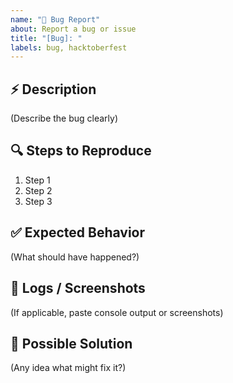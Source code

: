 ```yaml
---
name: "🐛 Bug Report"
about: Report a bug or issue
title: "[Bug]: "
labels: bug, hacktoberfest
---
```


## ⚡ Description

(Describe the bug clearly)

## 🔍 Steps to Reproduce

1. Step 1
2. Step 2
3. Step 3

## ✅ Expected Behavior

(What should have happened?)

## 🧾 Logs / Screenshots

(If applicable, paste console output or screenshots)

## 🧠 Possible Solution

(Any idea what might fix it?)
